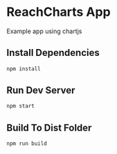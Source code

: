 # ReachCharts App

Example app using chartjs

## Install Dependencies
```bash
npm install 
```

## Run Dev Server
```bash
npm start
```

## Build To Dist Folder
```bash
npm run build
```